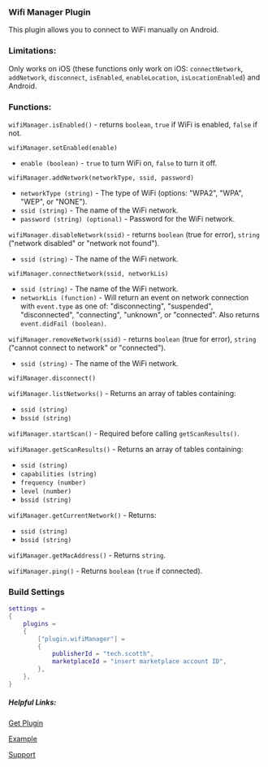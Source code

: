### Wifi Manager Plugin

This plugin allows you to connect to WiFi manually on Android.

### Limitations:

Only works on iOS (these functions only work on iOS: `connectNetwork`, `addNetwork`, `disconnect`, `isEnabled`, `enableLocation`, `isLocationEnabled`) and Android.

### Functions:

`wifiManager.isEnabled()` - returns `boolean`, `true` if WiFi is enabled, `false` if not.

`wifiManager.setEnabled(enable)`

*   `enable (boolean)` - `true` to turn WiFi on, `false` to turn it off.

`wifiManager.addNetwork(networkType, ssid, password)`

*   `networkType (string)` - The type of WiFi (options: "WPA2", "WPA", "WEP", or "NONE").
*   `ssid (string)` - The name of the WiFi network.
*   `password (string) (optional)` - Password for the WiFi network.

`wifiManager.disableNetwork(ssid)` - returns `boolean` (true for error), `string` ("network disabled" or "network not found").

*   `ssid (string)` - The name of the WiFi network.

`wifiManager.connectNetwork(ssid, networkLis)`

*   `ssid (string)` - The name of the WiFi network.
*   `networkLis (function)` - Will return an event on network connection with `event.type` as one of: "disconnecting", "suspended", "disconnected", "connecting", "unknown", or "connected". Also returns `event.didFail (boolean)`.

`wifiManager.removeNetwork(ssid)` - returns `boolean` (true for error), `string` ("cannot connect to network" or "connected").

*   `ssid (string)` - The name of the WiFi network.

`wifiManager.disconnect()`

`wifiManager.listNetworks()` - Returns an array of tables containing:

*   `ssid (string)`
*   `bssid (string)`

`wifiManager.startScan()` - Required before calling `getScanResults()`.

`wifiManager.getScanResults()` - Returns an array of tables containing:

*   `ssid (string)`
*   `capabilities (string)`
*   `frequency (number)`
*   `level (number)`
*   `bssid (string)`

`wifiManager.getCurrentNetwork()` - Returns:

*   `ssid (string)`
*   `bssid (string)`

`wifiManager.getMacAddress()` - Returns `string`.

`wifiManager.ping()` - Returns `boolean` (`true` if connected).

### Build Settings

```lua
settings =
{
	plugins =
	{
		["plugin.wifiManager"] =
		{
			publisherId = "tech.scotth",
			marketplaceId = "insert marketplace account ID",
		},
	},
}
```   

##### Helpful Links:

[Get Plugin](https://solar2dmarketplace.com/plugins?WifiManager_tech-scotth)

[Example](https://github.com/scottrules44/wifiManager-demo)

[Support](https://forums.solar2d.com/c/corona-marketplace/13)